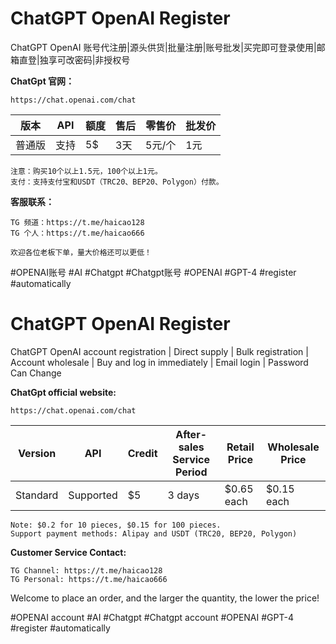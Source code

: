 # ChatGPT OpenAI Register
ChatGPT OpenAI 账号代注册|源头供货|批量注册|账号批发|买完即可登录使用|邮箱直登|独享可改密码|非授权号

**ChatGpt 官网：**
```
https://chat.openai.com/chat
```
版本 | API | 额度 | 售后 | 零售价 | 批发价 
 --- | --- | ---- | ---- | ----- | --- 
普通版 | 支持 | 5$ | 3天 | 5元/个 | 1元


```
注意：购买10个以上1.5元，100个以上1元。  
支付：支持支付宝和USDT（TRC20、BEP20、Polygon）付款。
```
**客服联系：**  
```
TG 频道：https://t.me/haicao128  
TG 个人：https://t.me/haicao666

欢迎各位老板下单，量大价格还可以更低！
```

#OPENAI账号 #AI #Chatgpt #Chatgpt账号 #OPENAI #GPT-4 #register #automatically  


# ChatGPT OpenAI Register
ChatGPT OpenAI account registration | Direct supply | Bulk registration | Account wholesale | Buy and log in immediately | Email login | Password Can Change

**ChatGpt official website:**  
```
https://chat.openai.com/chat
```

Version | API | Credit | After-sales Service Period | Retail Price | Wholesale Price
 --- | --- | ---- | ---- | ----- | --- 
Standard | Supported | $5 | 3 days | $0.65 each | $0.15 each

```
Note: $0.2 for 10 pieces, $0.15 for 100 pieces.
Support payment methods: Alipay and USDT (TRC20, BEP20, Polygon)
```

**Customer Service Contact:**  
```
TG Channel: https://t.me/haicao128  
TG Personal: https://t.me/haicao666
```
Welcome to place an order, and the larger the quantity, the lower the price!

#OPENAI account #AI #Chatgpt #Chatgpt account #OPENAI #GPT-4 #register #automatically

